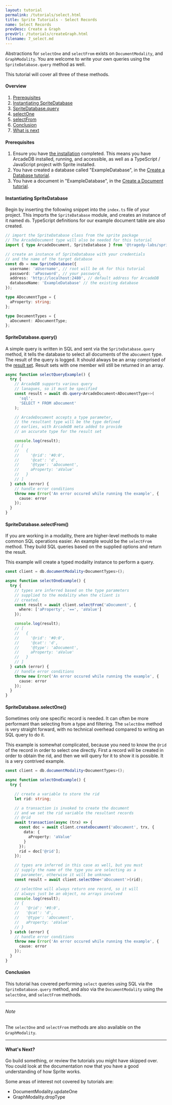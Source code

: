 ```yaml
---
layout: tutorial
permalink: /tutorials/select.html
title: Sprite Tutorials - Select Records
name: Select Records
prevDesc: Create a Graph
prevUrl: /tutorials/createGraph.html
filename: 7_select.md
---
```


Abstractions for `selectOne` and `selectFrom` exists on `DocumentModality`, and `GraphModality`. You are welcome to write your own queries using the `SpriteDatabase.query` method as well.

This tutorial will cover all three of these methods.

#### Overview

1. [Prerequisites](#prerequisites)
2. [Instantiating SpriteDatabase](#instantiating)
3. [SpriteDatabase.query](#query)
4. [selectOne](#selectOne)
5. [selectFrom](#why)
6. [Conclusion](#conclusion)
7. [What is next](#next)

#### Prerequisites

1. Ensure you have [the installation](../installation.html) completed. This means you have ArcadeDB installed, running, and accessible, as well as a TypeScript / JavaScript project with Sprite installed.
2. You have created a database called "ExampleDatabase", in the [Create a Database tutorial]().
3. You have a document in "ExampleDatabase", in the [Create a Document tutorial]().

#### Instantiating SpriteDatabase

Begin by inserting the following snippet into the `index.ts` file of your project. This imports the `SpriteDatabase` module, and creates an instance of it named `db`. TypeScript definitions for our example document table are also created.

```ts
// import the SpriteDatabase class from the sprite package
// The ArcadeDocument type will also be needed for this tutorial
import { type ArcadeDocument, SpriteDatabase } from '@tragedy-labs/sprite';

// create an instance of SpriteDatabase with your credentials
// and the name of the target database
const db = new SpriteDatabase({
  username: 'aUsername', // root will be ok for this tutorial
  password: 'aPassword', // your password,
  address: 'http://localhost:2480', // default address for ArcadeDB
  databaseName: 'ExampleDatabase' // the existing database
});

type ADocumentType = {
  aProperty: string;
};

type DocumentTypes = {
  aDocument: ADocumentType;
};
```

#### SpriteDatabase.query()

A simple query is written in SQL and sent via the `SpriteDatabase.query` method, it tells the database to select all documents of the `aDocument` type. The result of the query is logged. It should always be an array comprised of the [result set](https://en.wikipedia.org/wiki/Result_set). Result sets with one member will still be returned in an array.

```ts
async function selectQueryExample() {
  try {
    // ArcadeDB supports various query
    // lanagues, so it must be specified
    const result = await db.query<ArcadeDocument<ADocumentType>>(
      'sql',
      'SELECT * FROM aDocument'
    );

    // ArcadeDocument accepts a type parameter,
    // the resultant type will be the type defined
    // earlies, with ArcadeDB meta added to provide
    // an accurate type for the result set

    console.log(result);
    // [
    //   {
    //     '@rid': '#0:0',
    //     '@cat': 'd',
    //     '@type': 'aDocument',
    //     aProperty: 'aValue'
    //   }
    // ]
  } catch (error) {
    // handle error conditions
    throw new Error('An error occured while running the example', {
      cause: error
    });
  }
}
```

#### SpriteDatabase.selectFrom()

If you are working in a modality, there are higher-level methods to make common SQL operations easier. An example would be the `selectFrom` method. They build SQL queries based on the supplied options and return the result.

This example will create a typed modality instance to perform a query.

```ts
const client = db.documentModality<DocumentTypes>();

async function selectOneExample() {
  try {
    // types are inferred based on the type parameters
    // supplied to the modality when the client is
    // created.
    const result = await client.selectFrom('aDocument', {
      where: ['aProperty', '==', 'aValue']
    });

    console.log(result);
    // [
    //   {
    //     '@rid': '#0:0',
    //     '@cat': 'd',
    //     '@type': 'aDocument',
    //     aProperty: 'aValue'
    //   }
    // ]
  } catch (error) {
    // handle error conditions
    throw new Error('An error occured while running the example', {
      cause: error
    });
  }
}
```

#### SpriteDatabase.selectOne()

Sometimes only one specific record is needed. It can often be more performant than selecting from a type and filtering. The `selectOne` method is very straight forward, with no technical overhead compared to writing an SQL query to do it.

This example is somewhat complicated, because you need to know the `@rid` of the record in order to select one directly. First a record will be created in order to obtain the rid, and then we will query for it to show it is possible. It is a very contrived example.

```ts
const client = db.documentModality<DocumentTypes>();

async function selectOneExample() {
  try {

    // create a variable to store the rid
    let rid: string;

    // a transaction is invoked to create the document
    // and we set the rid variable the resultant records
    // @rid
    await transaction(async (trx) => {
      const doc = await client.createDocument('aDocument', trx, {
        data: {
          aProperty: 'aValue'
        }
      });
      rid = doc['@rid'];
    });

    // types are inferred in this case as well, but you must
    // supply the name of the type you are selecting as a
    // parameter, otherwise it will be unknown
    const result = await client.selectOne<'aDocument'>(rid);

    // selectOne will always return one record, so it will
    // always just be an object, no arrays involved
    console.log(result);
    // {
    //   '@rid': '#0:0',
    //   '@cat': 'd',
    //   '@type': 'aDocument',
    //   aProperty: 'aValue'
    // }
  } catch (error) {
    // handle error conditions
    throw new Error('An error occured while running the example', {
      cause: error
    });
  }
}
```

#### Conclusion

This tutorial has covered performing `select` queries using SQL via the `SpriteDatabase.query` method, and also via the `DocumentModality` using the `selectOne`, and `selectFrom` methods.

---

###### Note

The `selectOne` and `selectFrom` methods are also available on the `GraphModality`.

---

#### What's Next?

Go build something, or review the tutorials you might have skipped over. You could look at the documentation now that you have a good understanding of how Sprite works.

Some areas of interest not covered by tutorials are:

- DocumentModality.updateOne
- GraphModality.dropType